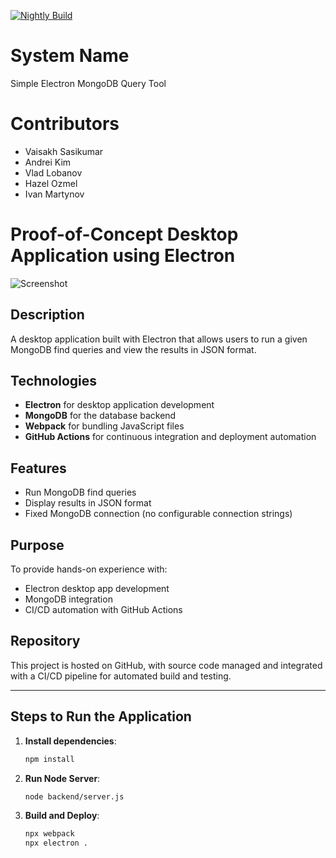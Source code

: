 [![Nightly Build](https://github.com/vaisakhsasikumar/my-electron-app/actions/workflows/nightlyBuild.yml/badge.svg)](https://github.com/vaisakhsasikumar/my-electron-app/actions/workflows/nightlyBuild.yml)

# System Name
Simple Electron MongoDB Query Tool

# Contributors
- Vaisakh Sasikumar
- Andrei Kim
- Vlad Lobanov
- Hazel Ozmel
- Ivan Martynov

# Proof-of-Concept Desktop Application using Electron

![Screenshot](https://github.com/vaisakhsasikumar/my-electron-app/blob/main/screenshot.png)

## Description
A desktop application built with Electron that allows users to run a given MongoDB find queries and view the results in JSON format.

## Technologies
- **Electron** for desktop application development
- **MongoDB** for the database backend
- **Webpack** for bundling JavaScript files
- **GitHub Actions** for continuous integration and deployment automation

## Features
- Run MongoDB find queries
- Display results in JSON format
- Fixed MongoDB connection (no configurable connection strings)

## Purpose
To provide hands-on experience with:
- Electron desktop app development
- MongoDB integration
- CI/CD automation with GitHub Actions

## Repository
This project is hosted on GitHub, with source code managed and integrated with a CI/CD pipeline for automated build and testing.

---

## Steps to Run the Application

1. **Install dependencies**:
   ```bash
   npm install
2. **Run Node Server**:
     ```bash
   node backend/server.js
3. **Build and Deploy**:
     ```bash
   npx webpack
   npx electron .

